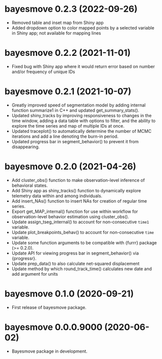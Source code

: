 # bayesmove 0.2.3 (2022-09-26)
* Removed table and inset map from Shiny app
* Added dropdown option to color mapped points by a selected variable in Shiny app; not available for mapping lines

# bayesmove 0.2.2 (2021-11-01)
* Fixed bug with Shiny app where it would return error based on number and/or frequency of unique IDs

# bayesmove 0.2.1 (2021-10-07)
* Greatly improved speed of segmentation model by adding internal function summarize1 in C++ and updated get_summary_stats().
* Updated shiny_tracks by improving responsiveness to changes in the time window, adding a data table with options to filter, and the ability to explore the time series and map of multiple IDs at once.
* Updated traceplot() to automatically determine the number of MCMC iterations and add a line denoting the burn-in period.
* Updated progress bar in segment_behavior() to prevent it from disappearing.

# bayesmove 0.2.0 (2021-04-26)

* Add cluster_obs() function to make observation-level inference of behavioral states.
* Add Shiny app as shiny_tracks() function to dynamically explore telemetry data within and among individuals.
* Add insert_NAs() function to insert NAs for creation of regular time series.
* Export get_MAP_internal() function for use within workflow for observation-level behavior estimation using cluster_obs().
* Update assign_tseg_internal() to account for non-consecutive `time1` variable.
* Update plot_breakpoints_behav() to account for non-consecutive `time` variable.
* Update some function arguments to be compatible with {furrr} package (>= 0.2.0).
* Update API for viewing progress bar in segment_behavior() via {progressr}.
* Update prep_data() to also calculate net-squared displacement
* Update method by which round_track_time() calculates new date and add argument for units


# bayesmove 0.1.0 (2020-09-21)

* First release of bayesmove package.


# bayesmove 0.0.0.9000 (2020-06-02)

* Bayesmove package in development.
